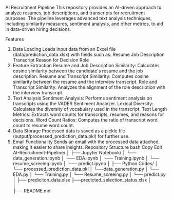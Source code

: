 AI Recruitment Pipeline
This repository provides an AI-driven approach to analyze resumes, job descriptions, and transcripts for recruitment purposes. The pipeline leverages advanced text analysis techniques, including similarity measures, sentiment analysis, and other metrics, to aid in data-driven hiring decisions.

Features
1. Data Loading
Loads input data from an Excel file (data/prediction_data.xlsx) with fields such as:
Resume
Job Description
Transcript
Reason for Decision
Role
2. Feature Extraction
Resume and Job Description Similarity: Calculates cosine similarity between the candidate's resume and the job description.
Resume and Transcript Similarity: Computes cosine similarity between the resume and the interview transcript.
Role and Transcript Similarity: Analyzes the alignment of the role description with the interview transcript.
3. Text Analysis
Sentiment Analysis: Performs sentiment analysis on transcripts using the VADER Sentiment Analyzer.
Lexical Diversity: Calculates the diversity of vocabulary used in the transcript.
Text Length Metrics: Extracts word counts for transcripts, resumes, and reasons for decisions.
Word Count Ratios: Computes the ratio of transcript word count to resume word count.
4. Data Storage
Processed data is saved as a pickle file (output/processed_prediction_data.pkl) for further use.
5. Email Functionality
Sends an email with the processed data attached, making it easier to share insights.
Repository Structure
bash
Copy
Edit
AI-Recruitment-Pipeline/
│
├── Jupyter Notebook/
│   └── data_generation.ipynb
│   └── EDA.ipynb
│   └── Training.ipynb
│   └── resume_screeing.ipynb
│   └── predict.ipynb
│
├── Python Codes/
│   └── processed_prediction_data.pkl
│   └──data_generation.py
│   └── EDA.py
│   └── Training.py
│   └── Resume_screeing.py
│   └── predict.py
│
├── prediciton_data.xlsx
├──predicted_selection_status.xlsx
│                  
│              
├── README.md                     

